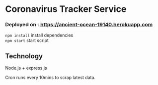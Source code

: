 # Coronavirus Tracker Service

### Deployed on : https://ancient-ocean-19140.herokuapp.com <br />


`npm install` install dependencies<br />
`npm start` start script<br />

## Technology
Node.js + express.js <br />

Cron runs every 10mins to scrap latest data.

